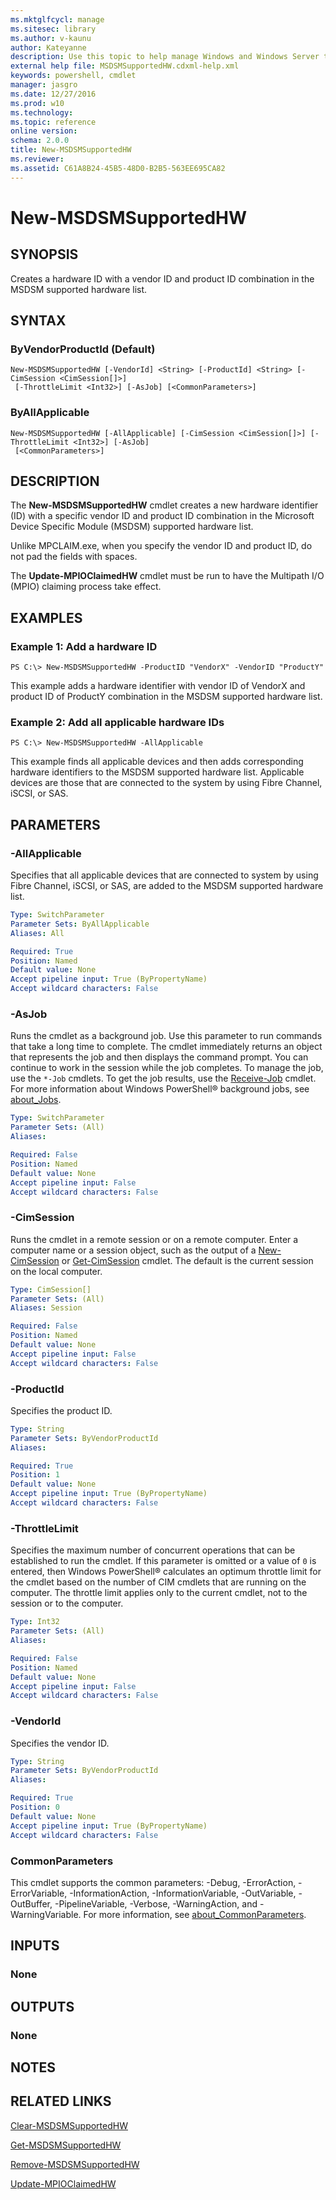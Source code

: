 ```yaml
---
ms.mktglfcycl: manage
ms.sitesec: library
ms.author: v-kaunu
author: Kateyanne
description: Use this topic to help manage Windows and Windows Server technologies with Windows PowerShell.
external help file: MSDSMSupportedHW.cdxml-help.xml
keywords: powershell, cmdlet
manager: jasgro
ms.date: 12/27/2016
ms.prod: w10
ms.technology: 
ms.topic: reference
online version: 
schema: 2.0.0
title: New-MSDSMSupportedHW
ms.reviewer:
ms.assetid: C61A8B24-45B5-48D0-B2B5-563EE695CA82
---
```


# New-MSDSMSupportedHW

## SYNOPSIS
Creates a hardware ID with a vendor ID and product ID combination in the MSDSM supported hardware list.

## SYNTAX

### ByVendorProductId (Default)
```
New-MSDSMSupportedHW [-VendorId] <String> [-ProductId] <String> [-CimSession <CimSession[]>]
 [-ThrottleLimit <Int32>] [-AsJob] [<CommonParameters>]
```

### ByAllApplicable
```
New-MSDSMSupportedHW [-AllApplicable] [-CimSession <CimSession[]>] [-ThrottleLimit <Int32>] [-AsJob]
 [<CommonParameters>]
```

## DESCRIPTION
The **New-MSDSMSupportedHW** cmdlet creates a new hardware identifier (ID) with a specific vendor ID and product ID combination in the Microsoft Device Specific Module (MSDSM) supported hardware list.

Unlike MPCLAIM.exe, when you specify the vendor ID and product ID, do not pad the fields with spaces.

The **Update-MPIOClaimedHW** cmdlet must be run to have the Multipath I/O (MPIO) claiming process take effect.

## EXAMPLES

### Example 1: Add a hardware ID
```
PS C:\> New-MSDSMSupportedHW -ProductID "VendorX" -VendorID "ProductY"
```

This example adds a hardware identifier with vendor ID of VendorX and product ID of ProductY combination in the MSDSM supported hardware list.

### Example 2: Add all applicable hardware IDs
```
PS C:\> New-MSDSMSupportedHW -AllApplicable
```

This example finds all applicable devices and then adds corresponding hardware identifiers to the MSDSM supported hardware list.
Applicable devices are those that are connected to the system by using Fibre Channel, iSCSI, or SAS.

## PARAMETERS

### -AllApplicable
Specifies that all applicable devices that are connected to system by using Fibre Channel, iSCSI, or SAS, are added to the MSDSM supported hardware list.

```yaml
Type: SwitchParameter
Parameter Sets: ByAllApplicable
Aliases: All

Required: True
Position: Named
Default value: None
Accept pipeline input: True (ByPropertyName)
Accept wildcard characters: False
```

### -AsJob
Runs the cmdlet as a background job.
Use this parameter to run commands that take a long time to complete. 
 The cmdlet immediately returns an object that represents the job and then displays the command prompt.
You can continue to work in the session while the job completes.
To manage the job, use the `*-Job` cmdlets.
To get the job results, use the [Receive-Job](http://go.microsoft.com/fwlink/?LinkID=113372) cmdlet. 
 For more information about Windows PowerShell® background jobs, see [about_Jobs](http://go.microsoft.com/fwlink/?LinkID=113251).

```yaml
Type: SwitchParameter
Parameter Sets: (All)
Aliases: 

Required: False
Position: Named
Default value: None
Accept pipeline input: False
Accept wildcard characters: False
```

### -CimSession
Runs the cmdlet in a remote session or on a remote computer.
Enter a computer name or a session object, such as the output of a [New-CimSession](http://go.microsoft.com/fwlink/p/?LinkId=227967) or [Get-CimSession](http://go.microsoft.com/fwlink/p/?LinkId=227966) cmdlet.
The default is the current session on the local computer.

```yaml
Type: CimSession[]
Parameter Sets: (All)
Aliases: Session

Required: False
Position: Named
Default value: None
Accept pipeline input: False
Accept wildcard characters: False
```

### -ProductId
Specifies the product ID.

```yaml
Type: String
Parameter Sets: ByVendorProductId
Aliases: 

Required: True
Position: 1
Default value: None
Accept pipeline input: True (ByPropertyName)
Accept wildcard characters: False
```

### -ThrottleLimit
Specifies the maximum number of concurrent operations that can be established to run the cmdlet.
If this parameter is omitted or a value of `0` is entered, then Windows PowerShell® calculates an optimum throttle limit for the cmdlet based on the number of CIM cmdlets that are running on the computer.
The throttle limit applies only to the current cmdlet, not to the session or to the computer.

```yaml
Type: Int32
Parameter Sets: (All)
Aliases: 

Required: False
Position: Named
Default value: None
Accept pipeline input: False
Accept wildcard characters: False
```

### -VendorId
Specifies the vendor ID.

```yaml
Type: String
Parameter Sets: ByVendorProductId
Aliases: 

Required: True
Position: 0
Default value: None
Accept pipeline input: True (ByPropertyName)
Accept wildcard characters: False
```

### CommonParameters
This cmdlet supports the common parameters: -Debug, -ErrorAction, -ErrorVariable, -InformationAction, -InformationVariable, -OutVariable, -OutBuffer, -PipelineVariable, -Verbose, -WarningAction, and -WarningVariable. For more information, see [about_CommonParameters](http://go.microsoft.com/fwlink/?LinkID=113216).

## INPUTS

### None

## OUTPUTS

### None

## NOTES

## RELATED LINKS

[Clear-MSDSMSupportedHW](./Clear-MSDSMSupportedHW.md)

[Get-MSDSMSupportedHW](./Get-MSDSMSupportedHW.md)

[Remove-MSDSMSupportedHW](./Remove-MSDSMSupportedHW.md)

[Update-MPIOClaimedHW](./Update-MPIOClaimedHW.md)

